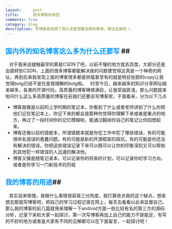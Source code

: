 ```yaml
---
layout:     post
title:      我写博客的原因
comments: true
category: blog
description: 写博客是我想了很久还是想要去做的事情，那边去做吧！。
---
```






## <font color=#0099ff>国内外的知名博客这么多为什么还要写 </font>##


  

 &nbsp;&nbsp; 对于我来说接触最早的算是CSDN了吧，以前不懂的地方就去百度，大部分还是会跳转到CSDN，上面的很多博客都能解决我的问题便觉得这真是一个神奇的网址。再到后来我发现上面的博客很多都是转载甚至有的就是明目张胆的copy让我觉得bolg已经不是在是我理解的bolg啦。
 &nbsp;&nbsp;时至今日，越来越多的知识分享网址越来越多，各类的开源代码，高质量的博客琳琅满目，让我受益匪浅，那么问题就来啦问什么这么多高质量的博客在前我们还要去写博客呢，于我看来，分为以下几点

 - 博客就像是以前的上学时期的笔记本，你看到了什么或者老师讲到了什么你把他们记在笔记本上，你记下来的都会是那种你觉得你理解下来或者是重点的地方，再过了一段时间你的记忆模糊啦，能通过翻阅你自己的笔记让你回想起来。
 - 博客还像以前的错题本，所谓错题本就是你在工作中犯了哪些错误，有的可能很命名错误的愚蠢问题，有的可能是新的开源框架的踩坑，有的可能是你还没有解决的错误。你把这些错误记录下来可以既可以让你的印象深刻又可以帮助到其他犯一样错误的人迅速的解决他。
 - 博客又像是随笔记录本，可以记录你的将来的计划，可以记录你的学习方向，或者是你学习一门新技术的历程




## <font color=#0099ff>我的博客的用途</font>##


&nbsp;&nbsp; 其实说来惭愧，我做什么事情很容易三分热度，我打算改点我的这个缺点，想来想去那就写博客吧，把自己的学习过程记录在网上，每天去看看以此来监督自己。那么我的博客的前几篇就用来理解一下android方面一些比较有名的第三方的源码分析，记录下来和大家一起探讨，第一次写博客再加上自己的能力不是能足，有写的不好的地方或者是大家有不同的见解都可以在下面留言，一起探讨吧！



